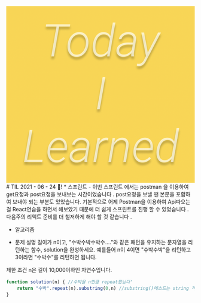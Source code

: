 <img src="TILimage.png" align="center" />
# TIL 2021 - 06 - 24 📖!
* 스프린트
- 이번 스프린트 에서는 postman 을 이용하여 get요청과 post요청을 보내보는 시간이었습니다 .
post요청을 보낼 땐 본문을 포함하여 보내야 되는 부분도 있었습니다. 기본적으로 어제 Postman을 이용하여 Api따오는걸 React연습을 하면서 해보았기 때문에 더 쉽게 스프린트를 진행 할 수 있었습니다 . 다음주의 리액트 준비를 더 철저하게 해야 할 것 같습니다 . 

* 알고리즘 
- 문제 설명
길이가 n이고, "수박수박수박수...."와 같은 패턴을 유지하는 문자열을 리턴하는 함수, solution을 완성하세요. 예를들어 n이 4이면 "수박수박"을 리턴하고 3이라면 "수박수"를 리턴하면 됩니다.

제한 조건
n은 길이 10,000이하인 자연수입니다.



```js
function solution(n) { //수박을 n만큼 repeat합닏다'
    return "수박".repeat(n).substring(0,n) //substring()메소드는 string 객체의 시작 인덱스로 부터 종료 인덱스 전 까지 문자열의 부분 문자열을 반환합니다. 
}
```